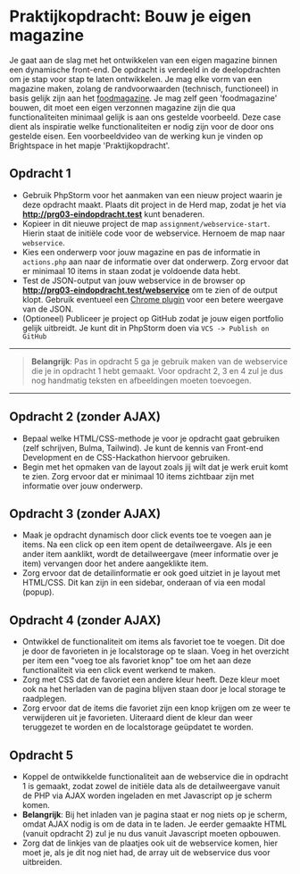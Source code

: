# Praktijkopdracht: Bouw je eigen magazine

Je gaat aan de slag met het ontwikkelen van een eigen magazine binnen een dynamische front-end. De opdracht is
verdeeld in de deelopdrachten om je stap voor stap te laten ontwikkelen. Je mag elke vorm van een magazine maken,
zolang de randvoorwaarden (technisch, functioneel) in basis gelijk zijn aan het [foodmagazine](foodmagazine-example).
Je mag zelf geen 'foodmagazine' bouwen, dit moet een eigen verzonnen magazine zijn die qua functionaliteiten minimaal
gelijk is aan ons gestelde voorbeeld. Deze case dient als inspiratie welke functionaliteiten er nodig zijn voor de
door ons gestelde eisen. Een voorbeeldvideo van de werking kun je vinden op Brightspace in het mapje 'Praktijkopdracht'.

## Opdracht 1

- Gebruik PhpStorm voor het aanmaken van een nieuw project waarin je deze opdracht maakt. Plaats dit project in de
  Herd map, zodat je het via **http://prg03-eindopdracht.test** kunt benaderen.
- Kopieer in dit nieuwe project de map `assignment/webservice-start`. Hierin staat de initiële code voor de webservice.
  Hernoem de map naar `webservice`.
- Kies een onderwerp voor jouw magazine en pas de informatie in `actions.php` aan naar de informatie over dat onderwerp. 
  Zorg ervoor dat er minimaal 10 items in staan zodat je voldoende data hebt.
- Test de JSON-output van jouw webservice in de browser op **http://prg03-eindopdracht.test/webservice** om te zien of
  de output klopt. Gebruik eventueel een [Chrome plugin](https://chrome.google.com/webstore/detail/jsonview/chklaanhfefbnpoihckbnefhakgolnmc?hl=en) voor een betere weergave van de JSON.
- (Optioneel) Publiceer je project op GitHub zodat je jouw eigen portfolio gelijk uitbreidt. Je kunt dit in PhpStorm doen
  via `VCS -> Publish on GitHub`
___
> **Belangrijk**: Pas in opdracht 5 ga je gebruik maken van de webservice die je in opdracht 1 hebt gemaakt.
> Voor opdracht 2, 3 en 4 zul je dus nog handmatig teksten en afbeeldingen moeten toevoegen.
___
## Opdracht 2 (zonder AJAX)

- Bepaal welke HTML/CSS-methode je voor je opdracht gaat gebruiken (zelf schrijven, Bulma, Tailwind). Je kunt de
  kennis van Front-end Development en de CSS-Hackathon hiervoor gebruiken.
- Begin met het opmaken van de layout zoals jij wilt dat je werk eruit komt te zien. Zorg ervoor dat er minimaal 10 items
  zichtbaar zijn met informatie over jouw onderwerp.

## Opdracht 3 (zonder AJAX)

- Maak je opdracht dynamisch door click events toe te voegen aan je items. Na een click op een item opent de detailweergave.
  Als je een ander item aanklikt, wordt de detailweergave (meer informatie over je item) vervangen door het andere aangeklikte item.
- Zorg ervoor dat de detailinformatie er ook goed uitziet in je layout met HTML/CSS. Dit kan zijn in een sidebar, onderaan of via
  een modal (popup).

## Opdracht 4 (zonder AJAX)

- Ontwikkel de functionaliteit om items als favoriet toe te voegen. Dit doe je door de favorieten in je localstorage
  op te slaan. Voeg in het overzicht per item een "voeg toe als favoriet knop" toe om het aan deze functionaliteit
  via een click event werkend te maken.
- Zorg met CSS dat de favoriet een andere kleur heeft. Deze kleur moet ook na het herladen van de pagina blijven staan
  door je local storage te raadplegen.
- Zorg ervoor dat de items die favoriet zijn een knop krijgen om ze weer te verwijderen uit je favorieten. Uiteraard
  dient de kleur dan weer teruggezet te worden en de localstorage geüpdatet te worden.

## Opdracht 5

- Koppel de ontwikkelde functionaliteit aan de webservice die in opdracht 1 is gemaakt, zodat zowel de initiële data als
  de detailweergave vanuit de PHP via AJAX worden ingeladen en met Javascript op je scherm komen.
- **Belangrijk**: Bij het inladen van je pagina staat er nog niets op je scherm, omdat AJAX nodig is om de data in
  te laden. Je eerder gemaakte HTML (vanuit opdracht 2) zul je nu dus vanuit Javascript moeten opbouwen.
- Zorg dat de linkjes van de plaatjes ook uit de webservice komen, hier moet je, als je dit nog niet had, de array uit de
  webservice dus voor uitbreiden.
